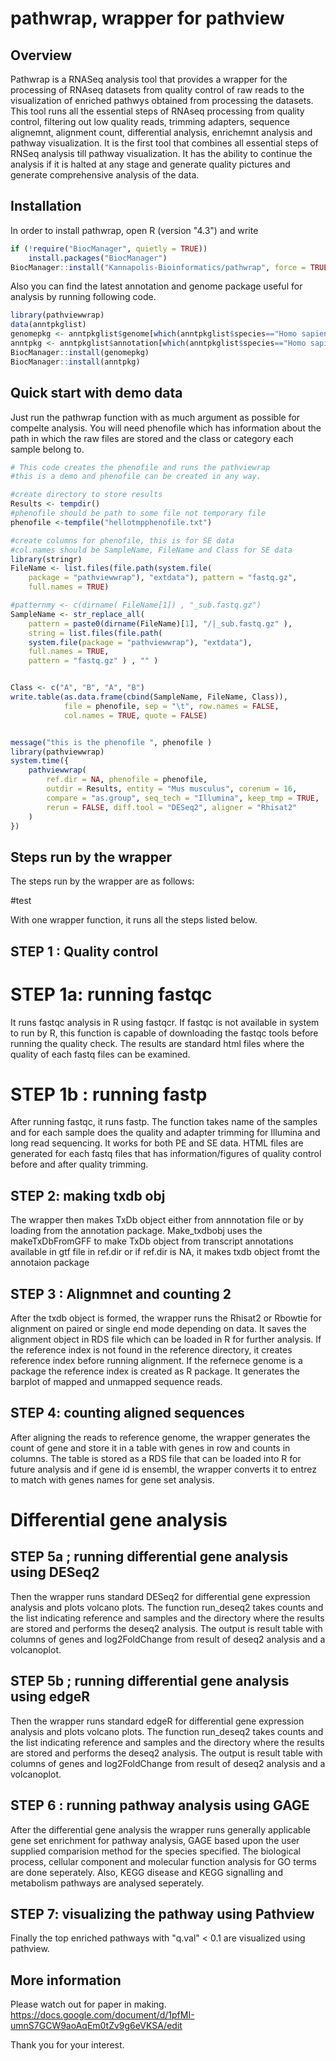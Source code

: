 # pathwrap, wrapper for pathview

## Overview

Pathwrap is a RNASeq analysis tool that provides a wrapper for the processing of RNAseq datasets from quality control of raw reads to the visualization of enriched pathwys obtained from processing the datasets. This tool runs all the essential steps of RNAseq processing from quality control, filtering out low quality reads, trimming adapters, sequence alignemnt, alignment count, differential analysis, enrichemnt analysis and pathway visualization. It is the first tool that combines all essential steps of RNSeq analysis till pathway visualization. It has the ability to continue the analysis if it is halted at any stage and generate quality pictures and generate comprehensive analysis of the data. 

## Installation
In order to install pathwrap, open R (version "4.3") and write

```r
if (!require("BiocManager", quietly = TRUE))
    install.packages("BiocManager")
BiocManager::install("Kannapolis-Bioinformatics/pathwrap", force = TRUE, build_vignette = TRUE)
```

Also you can find the latest annotation and genome package useful for analysis by running following code.

```r 
library(pathviewwrap)
data(anntpkglist)
genomepkg <- anntpkglist$genome[which(anntpkglist$species=="Homo sapiens")]
anntpkg <- anntpkglist$annotation[which(anntpkglist$species=="Homo sapiens")]
BiocManager::install(genomepkg)
BiocManager::install(anntpkg)
```

## Quick start with demo data 
Just run the pathwrap function with as much argument as possible for compelte analysis. You will need phenofile which has information about the path in which the raw files are stored and the class or category each sample belong to.

``` r
# This code creates the phenofile and runs the pathviewrap
#this is a demo and phenofile can be created in any way.

#create directory to store results
Results <- tempdir()
#phenofile should be path to some file not temporary file
phenofile <-tempfile("hellotmpphenofile.txt")

#create columns for phenofile, this is for SE data
#col.names should be SampleName, FileName and Class for SE data
library(stringr)
FileName <- list.files(file.path(system.file(
    package = "pathviewwrap"), "extdata"), pattern = "fastq.gz",
    full.names = TRUE)

#patternmy <- c(dirname( FileName[1]) , "_sub.fastq.gz")
SampleName <- str_replace_all(
    pattern = paste0(dirname(FileName)[1], "/|_sub.fastq.gz" ),
    string = list.files(file.path(
    system.file(package = "pathviewwrap"), "extdata"), 
    full.names = TRUE,
    pattern = "fastq.gz" ) , "" )


Class <- c("A", "B", "A", "B")
write.table(as.data.frame(cbind(SampleName, FileName, Class)), 
            file = phenofile, sep = "\t", row.names = FALSE, 
            col.names = TRUE, quote = FALSE)


message("this is the phenofile ", phenofile )
library(pathviewwrap)
system.time({
    pathviewwrap(
        ref.dir = NA, phenofile = phenofile,
        outdir = Results, entity = "Mus musculus", corenum = 16,
        compare = "as.group", seq_tech = "Illumina", keep_tmp = TRUE,
        rerun = FALSE, diff.tool = "DESeq2", aligner = "Rhisat2"
    )
})

```

## Steps run by the wrapper 
The steps run by the wrapper are as follows:

#test

With one wrapper function, it runs all the steps listed below. 

## STEP 1 : Quality control

# STEP 1a: running fastqc

It runs fastqc analysis in R using fastqcr. If fastqc is not available in system to run by R, this function is capable of downloading the fastqc tools before running the quality check. The results are standard html files where the quality of each fastq files can be examined.

# STEP 1b : running fastp

After running fastqc, it runs fastp. The function takes name of the samples and for each sample does the quality and adapter trimming for Illumina and long read sequencing. It works for both PE and SE data. HTML files are generated for each fastq files that has information/figures of quality control before and after quality trimming.

## STEP 2: making txdb obj

The wrapper then makes TxDb object either from annnotation file or by loading from the annotation package. Make_txdbobj uses the makeTxDbFromGFF to make TxDb object from transcript annotations available in gtf file in ref.dir or if ref.dir is NA, it makes txdb object fromt the annotaion package

## STEP 3 : Alignmnet and counting 2 

After the txdb object is formed, the wrapper runs the Rhisat2 or Rbowtie for alignment on paired or single end mode depending on data. It saves the alignment object in RDS file which can be loaded in R for further analysis. If the reference index is not found in the reference directory, it creates reference index before running alignment. If the refernece genome is a package the reference index is created as R package. It generates the barplot of mapped and unmapped sequence reads.

## STEP 4: counting aligned sequences

After aligning the reads to reference genome, the wrapper generates the count of gene and store it in a table with genes in row and counts in columns. The table is stored as a RDS file that can be loaded into R for future analysis and if gene id is ensembl, the wrapper converts it to entrez to match with genes names for gene set analysis. 

# Differential gene analysis

## STEP 5a ; running differential gene analysis using DESeq2

Then the wrapper runs standard DESeq2 for differential gene expression analysis and plots volcano plots. The function run_deseq2 takes counts and the list indicating reference and samples and the directory where the results are stored and performs the deseq2 analysis. The output is result table with columns of genes and log2FoldChange from result of deseq2 analysis and a volcanoplot.


## STEP 5b ; running differential gene analysis using edgeR

Then the wrapper runs standard edgeR for differential gene expression analysis and plots volcano plots. The function run_deseq2 takes counts and the list indicating reference and samples and the directory where the results are stored and performs the deseq2 analysis. The output is result table with columns of genes and log2FoldChange from result of deseq2 analysis and a volcanoplot.

## STEP 6 : running pathway analysis using GAGE 

After the differential gene analysis the wrapper runs generally applicable gene set enrichment for pathway analysis, GAGE based upon the user supplied comparision method for the species specified. The biological process, cellular component and molecular function analysis for GO terms are done seperately. Also, KEGG disease and KEGG signalling and metabolism pathways are analysed seperately. 

## STEP 7: visualizing the pathway using Pathview

Finally the top enriched pathways with "q.val" < 0.1 are visualized using pathview.

## More information
Please watch out for paper in making. 
https://docs.google.com/document/d/1pfMI-umnS7GCW9aoAqEm0tZv9g6eVKSA/edit


Thank you for your interest.

